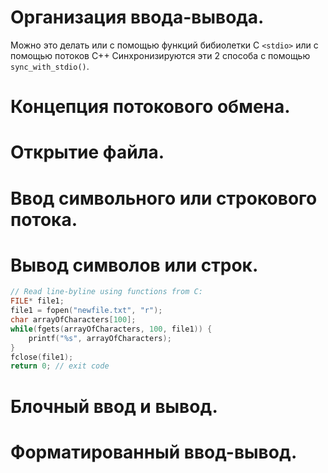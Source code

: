 # Организация ввода-вывода.

Можно это делать или с помощью функций бибиолетки C `<stdio>` или с помощью потоков C++ Синхронизируются эти 2 способа с помощью `sync_with_stdio()`.

# Концепция потокового обмена. 

# Открытие файла. 

# Ввод символьного или строкового потока. 

# Вывод символов или строк. 

```cpp
// Read line-byline using functions from C:
FILE* file1;
file1 = fopen("newfile.txt", "r");
char arrayOfCharacters[100];
while(fgets(arrayOfCharacters, 100, file1)) {
    printf("%s", arrayOfCharacters);
}
fclose(file1);
return 0; // exit code
```

# Блочный ввод и вывод. 

# Форматированный ввод-вывод.